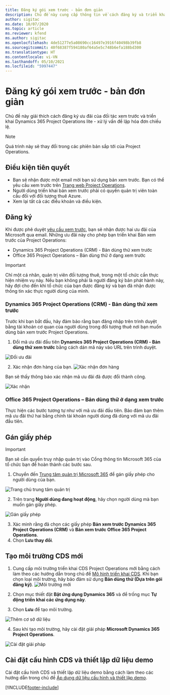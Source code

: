 ```yaml
---
title: Đăng ký gói xem trước - bản đơn giản
description: Chủ đề này cung cấp thông tin về cách đăng ký và triển khai Project Operations Lite – từ thỏa thuận đến lập hóa đơn ước giá.
author: sigitac
ms.date: 10/07/2020
ms.topic: article
ms.reviewer: kfend
ms.author: sigitac
ms.openlocfilehash: 4de51277e5a08690cc16497e3916f40498b39fb8
ms.sourcegitcommit: 40f68387f594180af64a5e5c748b6efa188bd300
ms.translationtype: HT
ms.contentlocale: vi-VN
ms.lasthandoff: 05/10/2021
ms.locfileid: "5997447"
---
```

# <a name="sign-up-for-a-preview-subscription---lite"></a>Đăng ký gói xem trước - bản đơn giản 

Chủ đề này giải thích cách đăng ký ưu đãi của đối tác xem trước và triển khai Dynamics 365 Project Operations lite - xử lý vấn đề lập hóa đơn chiếu lệ.

> [!NOTE]
> Quá trình này sẽ thay đổi trong các phiên bản sắp tới của Project Operations.

## <a name="prerequisites"></a>Điều kiện tiên quyết

- Bạn sẽ nhận được một email mời bạn sử dụng bản xem trước. Bạn có thể yêu cầu xem trước trên [Trang web Project Operations](https://dynamics.microsoft.com/en-us/project-operations/overview/).
- Người dùng triển khai bản xem trước phải có quyền quản trị viên toàn cầu đối với đối tượng thuê Azure.
- Xem lại tất cả các điều khoản và điều kiện.

## <a name="subscribe"></a>Đăng ký

Khi được phê duyệt [yêu cầu xem trước](https://forms.office.com/FormsPro/Pages/ResponsePage.aspx?id=v4j5cvGGr0GRqy180BHbR56j8lZs0FdAvwT75_WNFyxUMkRDV1NYQU5TNjE2VjhKOVBUNVg2R0s1NC4u), bạn sẽ nhận được hai ưu đãi của Microsoft qua email. Những ưu đãi này cho phép bạn triển khai Bản xem trước của Project Operations:

- Dynamics 365 Project Operations (CRM) - Bản dùng thử xem trước
- Office 365 Project Operations – Bản dùng thử ở dạng xem trước

> [!IMPORTANT]
> Chỉ một cá nhân, quản trị viên đối tượng thuê, trong một tổ chức cần thực hiện nhiệm vụ này. Nếu bạn không phải là người đăng ký bản phát hành này, hãy đợi cho đến khi tổ chức của bạn được đăng ký và bạn đã nhận được thông tin xác thực người dùng của mình.

### <a name="dynamics-365-project-operations-crm---preview-trial"></a>Dynamics 365 Project Operations (CRM) - Bản dùng thử xem trước 

Trước khi bạn bắt đầu, hãy đảm bảo rằng bạn đăng nhập trên trình duyệt bằng tài khoản cơ quan của người dùng trong đối tượng thuê nơi bạn muốn dùng bản xem trước Project Operations.

1. Đổi mã ưu đãi đầu tiên **Dynamics 365 Project Operations (CRM) - Bản dùng thử xem trước** bằng cách dán mã này vào URL trên trình duyệt.

![Đổi ưu đãi](./media/16RedeemFirstOfferNew.png)

2. Xác nhận đơn hàng của bạn.
![Xác nhận đơn hàng](./media/17ConfirmOrderNew.png)

Bạn sẽ thấy thông báo xác nhận mã ưu đãi đã được đổi thành công.

![Xác nhận](./media/18OrderConfirmationNew.png)

### <a name="office-365-project-operations---preview-trial"></a>Office 365 Project Operations – Bản dùng thử ở dạng xem trước

Thực hiện các bước tương tự như với mã ưu đãi đầu tiên. Bảo đảm bạn thêm mã ưu đãi thứ hai bằng chính tài khoản người dùng đã dùng với mã ưu đãi đầu tiên.

## <a name="assign-licenses"></a>Gán giấy phép

> [!IMPORTANT]
> Bạn sẽ cần quyền truy nhập quản trị vào Cổng thông tin Microsoft 365 của tổ chức bạn để hoàn thành các bước sau.


1. Chuyển đến [Trung tâm quản trị Microsoft 365](https://portal.office.com/) để gán giấy phép cho người dùng của bạn.

![Trang chủ trung tâm quản trị](./media/14AdminPortal.png)

2. Trên trang **Người dùng đang hoạt động**, hãy chọn người dùng mà bạn muốn gán giấy phép.

![Gán giấy phép](./media/15AssignLicenses.png)

3. Xác minh rằng đã chọn các giấy phép **Bản xem trước Dynamics 365 Project Operations (CRM)** và **Bản xem trước Office 365 Project Operations**. 
4. Chọn **Lưu thay đổi**.

## <a name="create-a-new-cds-environment"></a>Tạo môi trường CDS mới

1. Cung cấp môi trường triển khai CDS Project Operations mới bằng cách làm theo các hướng dẫn trong chủ đề [Mô hình triển khai CDS](lite-deployment.md). Khi bạn chọn loại môi trường, hãy bảo đảm sử dụng **Bản dùng thử (Dựa trên gói đăng ký)**.
![Môi trường mới](./media/19CreateEnvironment.png)

2. Chọn mục thiết đặt **Bật ứng dụng Dynamics 365** và để trống mục **Tự động triển khai các ứng dụng này**.  
3. Chọn **Lưu** để tạo môi trường.

![Thêm cơ sở dữ liệu](./media/20CreateEnvironment1.png)

4. Sau khi tạo môi trường, hãy cài đặt giải pháp **Microsoft Dynamics 365 Project Operations**. 

![Cài đặt giải pháp](./media/21InstallSolution.png)

## <a name="install-a-cds-configuration-and-setup-demo-data"></a>Cài đặt cấu hình CDS và thiết lập dữ liệu demo

Cài đặt cấu hình CDS và thiết lập dữ liệu demo bằng cách làm theo các hướng dẫn trong chủ đề [Áp dụng dữ liệu cấu hình và thiết lập demo](lite-apply-demo-setup-config-data.md).


[!INCLUDE[footer-include](../includes/footer-banner.md)]